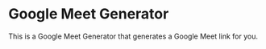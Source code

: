 # Google Meet Generator

This is a Google Meet Generator that generates a Google Meet link for you.
